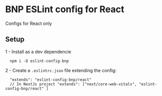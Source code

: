# BNP ESLint config for React

Configs for React only

## Setup

1 - Install as a dev dependencie

```terminal
  npm i -D eslint-config-bnp
```

2 - Create a `.eslintrc.json` file extending the config:

```terminal
  "extends": "eslint-config-bnp/react"
  // In NextJs project "extends": ["next/core-web-vitals", "eslint-config-bnp/react" ]
```
